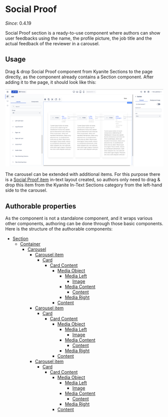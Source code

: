 # Social Proof

_Since_: 0.4.19

[//]: # (TODO add component groups info)

Social Proof section is a ready-to-use component where authors can show user feedbacks using the
name, the profile picture, the job title and the actual feedback of the reviewer in a carousel.

## Usage

Drag & drop Social Proof component from Kyanite Sections to the page directly, as the
component already contains a Section component.
After adding it to the page, it should look like this:
<p align="center" width="100%">
    <img class="image--with-border" src="_images/initial-socialproof.png" alt="Initial Social Proof">
</p>

The carousel can be extended with additional items. For this purpose there is a
<a href="./socialproofitem">Social Proof item</a> in-text layout created, so authors only need to 
drag & drop this item from the Kyanite In-Text Sections category from the left-hand side to
the carousel.

## Authorable properties

As the component is not a standalone component, and it wraps various other components, authoring
can be done through those basic components. Here is the structure of the authorable components:

- <a href="../../../components/section">Section</a>
    - <a href="../../../components/container">Container</a>
        - <a href="../../../components/carousel">Carousel</a>
            - <a href="../../../components/carousel/carouselitem">Carousel item</a>
                - <a href="../../../components/card">Card</a>
                    - <a href="../../../components/card/cardcontent">Card Content</a>
                        - <a href="../../../components/mediaobject">Media Object</a>
                            - <a href="../../../components/mediaobject/medialeft">Media Left</a>
                                - <a href="../../../components/image">Image</a>
                            - <a href="../../../components/mediaobject/mediacontent">Media Content</a>
                                - <a href="../../../components/content">Content</a>
                            - <a href="../../../components/mediaobject/mediaright">Media Right</a>
                        - <a href="../../../components/content">Content</a>
            - <a href="../../../components/carousel/carouselitem">Carousel item</a>
                - <a href="../../../components/card">Card</a>
                    - <a href="../../../components/card/cardcontent">Card Content</a>
                        - <a href="../../../components/mediaobject">Media Object</a>
                            - <a href="../../../components/mediaobject/medialeft">Media Left</a>
                                - <a href="../../../components/image">Image</a>
                            - <a href="../../../components/mediaobject/mediacontent">Media Content</a>
                                - <a href="../../../components/content">Content</a>
                            - <a href="../../../components/mediaobject/mediaright">Media Right</a>
                        - <a href="../../../components/content">Content</a>
            - <a href="../../../components/carousel/carouselitem">Carousel item</a>
                - <a href="../../../components/card">Card</a>
                    - <a href="../../../components/card/cardcontent">Card Content</a>
                        - <a href="../../../components/mediaobject">Media Object</a>
                            - <a href="../../../components/mediaobject/medialeft">Media Left</a>
                                - <a href="../../../components/image">Image</a>
                            - <a href="../../../components/mediaobject/mediacontent">Media Content</a>
                                - <a href="../../../components/content">Content</a>
                            - <a href="../../../components/mediaobject/mediaright">Media Right</a>
                        - <a href="../../../components/content">Content</a>
